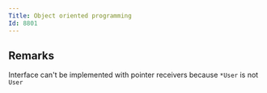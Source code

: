 ```yaml
---
Title: Object oriented programming
Id: 8801
---
```

## Remarks
Interface can't be implemented with pointer receivers because `*User` is not `User`
